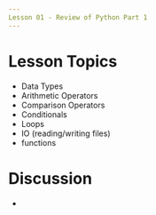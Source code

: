 ```yaml
---
Lesson 01 - Review of Python Part 1
---
```


# Lesson Topics

- Data Types
- Arithmetic Operators
- Comparison Operators
- Conditionals
- Loops
- IO (reading/writing files)
- functions

# Discussion 

- 